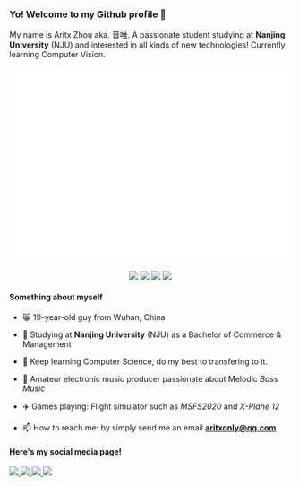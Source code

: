 ### Yo! Welcome to my Github profile 👋

My name is Aritx Zhou aka. 音唯. A passionate student studying at **Nanjing University** (NJU) and interested in all kinds of new technologies! Currently learning Computer Vision.

<!--<img width="800" src="https://github-readme-activity-graph.vercel.app/graph?username=AritxOnly&theme=github-compact&hide_border=true&area=true" />-->

<p align="center">
  <a href="https://github.com/AritxOnly">
    <img src="/github-metrics.svg">
  </a>
</p>

<!-- ![Metrics](/github-metrics.svg) -->

<!-- [![My Skills](https://skillicons.dev/icons?i=c,cpp,python,pytorch,rust,kotlin,html,js,qt)](https://skillicons.dev) -->
<p align="center">
  <img src="https://skillicons.dev/icons?i=c,cpp,python&theme=light" />
  <img src="https://skillicons.dev/icons?i=pytorch,rust,html,js,kotlin" />
  <img src="https://skillicons.dev/icons?i=qt&theme=light" />
  <img src="https://skillicons.dev/icons?i=ableton" />
</p>

#### Something about myself

- 😸 19-year-old guy from Wuhan, China

- 📖 Studying at **Nanjing University** (NJU) as a Bachelor of Commerce & Management

- 💪 Keep learning Computer Science, do my best to transfering to it.

- 🎹 Amateur electronic music producer passionate about Melodic *Bass Music*

- ✈️ Games playing: Flight simulator such as *MSFS2020* and *X-Plane 12*

- 📫 How to reach me: by simply send me an email **aritxonly@qq.com**

#### Here's my social media page!

  <a href="https://space.bilibili.com/283375530">
    <img src="https://img.shields.io/badge/-Bilibili-%2300A1D6?style=flat&logo=bilibili&logoColor=%23FFFFFF&label=%20&labelColor=%23000000&color=%2300A1D6&link=https%3A%2F%2Fspace.bilibili.com%2F283375530" />
  </a>
  <a href="https://music.163.com/#/artist?id=34279798">
    <img src="https://img.shields.io/badge/-Netease%20Cloudmusic-%23D43C33?style=flat&logo=neteasecloudmusic&logoColor=%23FFFFFF&label=%20&labelColor=%23000000&color=%23D43C33&link=https%3A%2F%2Fmusic.163.com%2F%23%2Fartist%3Fid%3D34279798" />
  </a>
  <a href="https://www.instagram.com/aritxonly_music">
    <img src="https://img.shields.io/badge/-Instagram-%23FF0069?style=flat&logo=instagram&logoColor=%23FFFFFF&label=%20&labelColor=%23000000&color=%23FF0069&link=https%3A%2F%2Fwww.instagram.com%2Faritxonly_music" />
  </a>
  <a href="https://soundcloud.com/aritx-zhou">
    <img src="https://img.shields.io/badge/-Soundcloud-%23FF5500?style=flat&logo=soundcloud&logoColor=%23FFFFFF&label=%20&labelColor=%23000000&color=%23FF5500&link=https%3A%2F%2Fsoundcloud.com%2Faritx-zhou" />
  </a>

<!--
![Bilibili](https://img.shields.io/badge/-Bilibili-%2300A1D6?style=flat&logo=bilibili&logoColor=%23FFFFFF&label=%20&labelColor=%23000000&color=%2300A1D6&link=https%3A%2F%2Fspace.bilibili.com%2F283375530)
![Netease Cloudmusic](https://img.shields.io/badge/-Netease%20Cloudmusic-%23D43C33?style=flat&logo=neteasecloudmusic&logoColor=%23FFFFFF&label=%20&labelColor=%23000000&color=%23D43C33&link=https%3A%2F%2Fmusic.163.com%2F%23%2Fartist%3Fid%3D34279798)
![Instagram](https://img.shields.io/badge/-Instagram-%23FF0069?style=flat&logo=instagram&logoColor=%23FFFFFF&label=%20&labelColor=%23000000&color=%23FF0069&link=https%3A%2F%2Fwww.instagram.com%2Faritxonly_music)
![Soundcloud](https://img.shields.io/badge/-Soundcloud-%23FF5500?style=flat&logo=soundcloud&logoColor=%23FFFFFF&label=%20&labelColor=%23000000&color=%23FF5500&link=https%3A%2F%2Fsoundcloud.com%2Faritx-zhou)
-->

<!--
**AritxOnly/AritxOnly** is a ✨ _special_ ✨ repository because its `README.md` (this file) appears on your GitHub profile.

Here are some ideas to get you started:

- 🔭 I’m currently working on ...
- 🌱 I’m currently learning ...
- 👯 I’m looking to collaborate on ...
- 🤔 I’m looking for help with ...
- 💬 Ask me about ...
- 📫 How to reach me: ...
- 😄 Pronouns: ...
- ⚡ Fun fact: ...
-->
